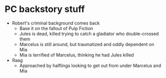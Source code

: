 # PC backstory stuff
- Robert's criminal background comes back
  - Base it on the fallout of Pulp Fiction
  - Jules is dead, killed trying to catch a gladiator who double-crossed them
  - Marcelus is still around, but traumatized and oddly dependent on Mia
  - Mia is terrified of Marcelus, thinking he had Jules killed
- Raag
  - Approached by halflings looking to get out from under Marcelus and Mia
